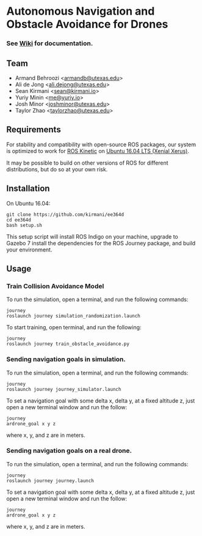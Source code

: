 # Autonomous Navigation and Obstacle Avoidance for Drones

### See [Wiki](https://github.com/kirmani/ee364d/wiki) for documentation.

## Team

- Armand Behroozi <<armandb@utexas.edu>>
- Ali de Jong <<ali.dejong@utexas.edu>>
- Sean Kirmani <<sean@kirmani.io>>
- Yuriy Minin <<me@yuriy.io>>
- Josh Minor <<joshminor@utexas.edu>>
- Taylor Zhao <<taylorzhao@utexas.edu>>

## Requirements

For stability and compatibility with open-source ROS packages, our system is
optimized to work for [ROS Kinetic](http://wiki.ros.org/kinetic) on
[Ubuntu 16.04 LTS (Xenial Xerus)](http://releases.ubuntu.com/16.04/).

It may be possible to build on other versions of ROS for different
distributions, but do so at your own risk.

## Installation

On Ubuntu 16.04:

```
git clone https://github.com/kirmani/ee364d
cd ee364d
bash setup.sh
```

This setup script will install ROS Indigo on your machine, upgrade to Gazebo 7
install the dependencies for the ROS Journey package, and build your
environment.

## Usage

### Train Collision Avoidance Model

To run the simulation, open a terminal, and run the following commands:

```
journey
roslaunch journey simulation_randomization.launch
```

To start training, open terminal, and run the following:

```
journey
roslaunch journey train_obstacle_avoidance.py
```

### Sending navigation goals in simulation.

To run the simulation, open a terminal, and run the following commands:

```
journey
roslaunch journey journey_simulator.launch
```

To set a navigation goal with some delta x, delta y, at a fixed altitude z,
just open a new terminal window and run the follow:

```
journey
ardrone_goal x y z
```

where x, y, and z are in meters.

### Sending navigation goals on a real drone.

To run the simulation, open a terminal, and run the following commands:

```
journey
roslaunch journey journey.launch
```

To set a navigation goal with some delta x, delta y, at a fixed altitude z,
just open a new terminal window and run the follow:

```
journey
ardrone_goal x y z
```

where x, y, and z are in meters.
